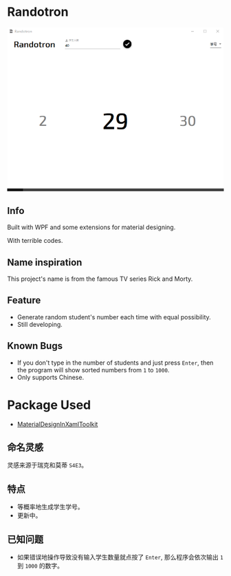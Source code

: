 # Randotron
![Demo](Demo.png)
## Info
Built with WPF and some extensions for material designing.

With terrible codes.
## Name inspiration
This project's name is from the famous TV series Rick and Morty.
## Feature
- Generate random student's number each time with equal possibility.
- Still developing.
## Known Bugs
- If you don't type in the number of students and just press  `Enter`, then the program will show sorted numbers from `1` to `1000`.
- Only supports Chinese.

# Package Used
- [MaterialDesignInXamlToolkit](https://github.com/MaterialDesignInXAML/MaterialDesignInXamlToolkit)
## 命名灵感
灵感来源于瑞克和莫蒂 `S4E3`。
## 特点
- 等概率地生成学生学号。
- 更新中。
## 已知问题
- 如果错误地操作导致没有输入学生数量就点按了 `Enter`, 那么程序会依次输出 `1` 到 `1000` 的数字。
